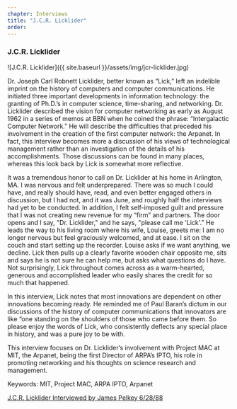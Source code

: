 ```yaml
---
chapter: Interviews
title: "J.C.R. Licklider"
order: 
---
```


### J.C.R. Licklider

![J.C.R. Licklider]({{ site.baseurl }}/assets/img/jcr-licklider.jpg)

Dr. Joseph Carl Robnett Licklider, better known as “Lick,” left an indelible imprint on the history of computers and computer communications. He initiated three important developments in information technology: the granting of Ph.D.’s in computer science, time-sharing, and networking. Dr. Licklider described the vision for computer networking as early as August 1962 in a series of memos at BBN when he coined the phrase: “Intergalactic Computer Network.” He will describe the difficulties that preceded his involvement in the creation of the first computer network: the Arpanet. In fact, this interview becomes more a discussion of his views of technological management rather than an investigation of the details of his accomplishments. Those discussions can be found in many places, whereas this look back by Lick is somewhat more reflective.

It was a tremendous honor to call on Dr. Licklider at his home in Arlington, MA. I was nervous and felt underprepared. There was so much I could have, and really should have, read, and even better engaged others in discussion, but I had not, and it was June, and roughly half the interviews had yet to be conducted. In addition, I felt self-imposed guilt and pressure that I was not creating new revenue for my “firm” and partners. The door opens and I say, "Dr. Licklider," and he says, "please call me 'Lick'.” He leads the way to his living room where his wife, Louise, greets me: I am no longer nervous but feel graciously welcomed, and at ease. I sit on the couch and start setting up the recorder. Louise asks if we want anything, we decline. Lick then pulls up a clearly favorite wooden chair opposite me, sits and says he is not sure he can help me, but asks what questions do I have. Not surprisingly, Lick throughout comes across as a warm-hearted, generous and accomplished leader who easily shares the credit for so much that happened.

In this interview, Lick notes that most innovations are dependent on other innovations becoming ready. He reminded me of Paul Baran’s dictum in our discussions of the history of computer communications that innovators are like “one standing on the shoulders of those who came before them. So please enjoy the words of Lick, who consistently deflects any special place in history, and was a pure joy to be with.

This interview focuses on Dr. Licklider’s involvement with Project MAC at MIT, the Arpanet, being the first Director of ARPA’s IPTO, his role in promoting networking and his thoughts on science research and management.

Keywords: MIT, Project MAC, ARPA IPTO, Arpanet

[J.C.R. Licklider Interviewed by James Pelkey 6/28/88](https://archive.computerhistory.org/resources/access/text/2016/03/102717159-05-01-acc.pdf)
